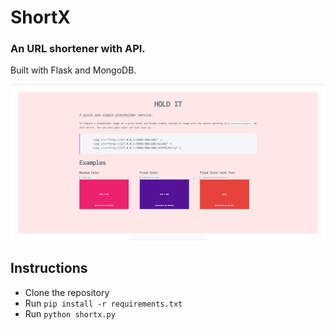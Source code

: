 # ShortX
### An URL shortener with API.

Built with Flask and MongoDB.

![alt Screenshot](https://github.com/shopnilsazal/shortx/raw/master/static/screenshot.jpg "ShortX screenshot")

## Instructions

* Clone the repository 
* Run `pip install -r requirements.txt`
* Run `python shortx.py`
